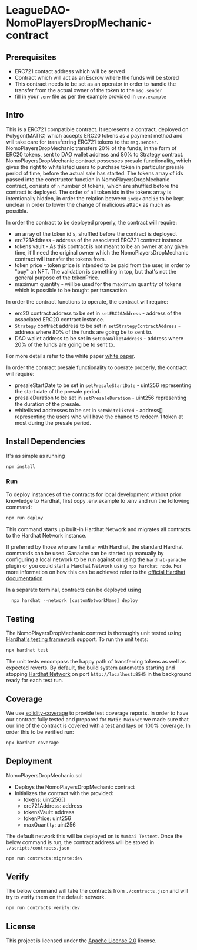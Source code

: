 # LeagueDAO-NomoPlayersDropMechanic-contract

## Prerequisites
* ERC721 contact address which will be served
* Contract which will act as an Escrow where the funds will be stored
* This contract needs to be set as an operator in order to handle the transfer from the actual owner of the token to the `msg.sender`
* fill in your `.env` file as per the example provided in `env.example`

## Intro
This is a ERC721 compatible contract. It represents a contract, deployed on Polygon(MATIC) which accepts ERC20 tokens as a payment method and will take care for transferring ERC721 tokens to the `msg.sender`. NomoPlayersDropMechanic transfers 20% of the funds, in the form of ERC20 tokens, sent to DAO wallet address and 80% to Strategy contract. NomoPlayersDropMechanic contract possesses presale functionality, which gives the right to whitelisted users to purchase token in particular presale period of time, before the actual sale has started. The tokens array of ids passed into the constructor function in NomoPlayersDropMechanic contract, consists of `n` number of tokens, which are shuffled before the contract is deployed. The order of all token ids in the tokens array is intentionally hidden, in order the relation between `index` and `id` to be kept unclear in order to lower the change of malicious attack as much as possible.

In order the contract to be deployed properly, the contract will require:
* an array of the token id's, shuffled before the contract is deployed.
* erc721Address - address of the associated ERC721 contract instance.
* tokens vault - As this contract is not meant to be an owner at any given time, it'll need the original owner which the NomoPlayersDropMechanic contract will transfer the tokens from.
* token price - token price is intended to be paid from the user, in order to "buy" an NFT. The validation is something in top, but that's not the general purpose of the tokenPrice.
* maximum quantity - will be used for the maximum quantity of tokens which is possible to be bought per transaction.

In order the contract functions to operate, the contract will require:
* erc20 contract address to be set in `setERC20Address` - address of the associated ERC20 contract instance.
* `Strategy` contract address to be set in `setStrategyContractAddress` - address where 80% of the funds are going be to sent to.
* DAO wallet address to be set in `setDaoWalletAddress` - address where 20% of the funds are going be to sent to.

For more details refer to the white paper [white paper](https://medium.com/leaguedao/leaguedao-white-paper-a3dbf82050f7).

In order the contract presale functionality to operate properly, the contract will require:
* presaleStartDate to be set in `setPresaleStartDate` - uint256 representing the start date of the presale period.
* presaleDuration to be set in `setPresaleDuration` - uint256 representing the duration of the presale.
* whitelisted addresses to be set in `setWhitelisted` - address[] representing the users who will have the chance to redeem 1 token at most during the presale period.

## Install Dependencies
It's as simple as running 
```javascript
npm install
```
### Run
To deploy instances of the contracts for local development without prior knowledge to Hardhat, first copy .env.example to .env and run the following command:
```javascript
npm run deploy
```

This command starts up built-in Hardhat Network and migrates all contracts to the Hardhat Network instance.

If preferred by those who are familiar with Hardhat, the standard Hardhat commands can be used. Ganache can be started up manually by configuring a local network to be run against or using the `hardhat-ganache` plugin or you could start a Hardhat Network using `npx hardhat node`. For more information on how this can be achieved refer to the [official Hardhat documentation](https://hardhat.org/guides/ganache-tests.html#running-tests-with-ganache)

In a separate terminal, contracts can be deployed using
```javascript
  npx hardhat --network [customNetworkName] deploy
```

## Testing
The NomoPlayersDropMechanic contract is thoroughly unit tested using 
[Hardhat's testing framework](https://hardhat.org/tutorial/testing-contracts.html#_5-testing-contracts) 
support.
To run the unit tests:
```javascript
npx hardhat test
```
The unit tests encompass the happy path of transferring tokens as well as expected reverts.
By default, the build system automates starting and stopping 
[Hardhat Network](https://hardhat.org/hardhat-network/#hardhat-network) on port `http://localhost:8545` in
the background ready for each test run.

## Coverage 
We use [solidity-coverage](https://github.com/sc-forks/solidity-coverage) to 
provide test coverage reports. 
In order to have our contract fully tested and prepared for `Matic Mainnet` we made sure that our line of the contract is covered with a test and lays on 100% coverage. In order this to be verified run: 
```javascript
npx hardhat coverage
``` 

## Deployment
NomoPlayersDropMechanic.sol
* Deploys the NomoPlayersDropMechanic contract
* Initializes the contract with the provided:  
    - tokens: uint256[]
    - erc721Address: address
    - tokensVault: address
    - tokenPrice: uint256
    - maxQuantity: uint256

The default network this will be deployed on is `Mumbai Testnet`. Once the below command is run, the contract address will be stored in `./scripts/contracts.json`

```javascript
npm run contracts:migrate:dev
```

## Verify
The below command will take the contracts from `./contracts.json` and will try to verify them on the default network.
```javascript
npm run contracts:verify:dev
``` 

## License
This project is licensed under the [Apache License 2.0](./LICENCE) license.
